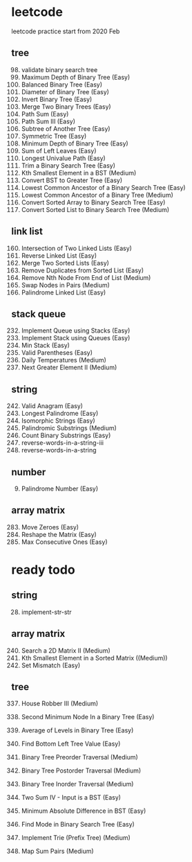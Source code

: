 # leetcode
leetcode practice
start from 2020 Feb

## tree
98. validate binary search tree
104. Maximum Depth of Binary Tree (Easy)
110. Balanced Binary Tree (Easy)
543. Diameter of Binary Tree (Easy)
226. Invert Binary Tree (Easy)
617. Merge Two Binary Trees (Easy)
112. Path Sum (Easy)
437. Path Sum III (Easy)
572. Subtree of Another Tree (Easy)
101. Symmetric Tree (Easy)
111. Minimum Depth of Binary Tree (Easy)
404. Sum of Left Leaves (Easy)
687. Longest Univalue Path (Easy)
669. Trim a Binary Search Tree (Easy)
230. Kth Smallest Element in a BST (Medium)
538. Convert BST to Greater Tree (Easy)
235. Lowest Common Ancestor of a Binary Search Tree (Easy)
236. Lowest Common Ancestor of a Binary Tree (Medium)
108. Convert Sorted Array to Binary Search Tree (Easy)
109. Convert Sorted List to Binary Search Tree (Medium)

## link list
160. Intersection of Two Linked Lists (Easy)
206. Reverse Linked List (Easy)
21. Merge Two Sorted Lists (Easy)
83. Remove Duplicates from Sorted List (Easy)
19. Remove Nth Node From End of List (Medium)
24. Swap Nodes in Pairs (Medium)
234. Palindrome Linked List (Easy)

## stack queue
232. Implement Queue using Stacks (Easy)
225. Implement Stack using Queues (Easy)
155. Min Stack (Easy)
20. Valid Parentheses (Easy)
739. Daily Temperatures (Medium)
503. Next Greater Element II (Medium)

## string
242. Valid Anagram (Easy)
409. Longest Palindrome (Easy)
205. Isomorphic Strings (Easy)
647. Palindromic Substrings (Medium)
696. Count Binary Substrings (Easy)
557. reverse-words-in-a-string-iii
151. reverse-words-in-a-string

## number
9. Palindrome Number (Easy)

## array matrix
283. Move Zeroes (Easy)
566. Reshape the Matrix (Easy)
485. Max Consecutive Ones (Easy)

# ready todo
## string
28. implement-str-str

## array matrix
240. Search a 2D Matrix II (Medium)
378. Kth Smallest Element in a Sorted Matrix ((Medium))
645. Set Mismatch (Easy)

## tree
337. House Robber III (Medium)
671. Second Minimum Node In a Binary Tree (Easy)

637. Average of Levels in Binary Tree (Easy)
513. Find Bottom Left Tree Value (Easy)

144. Binary Tree Preorder Traversal (Medium)
145. Binary Tree Postorder Traversal (Medium)
94. Binary Tree Inorder Traversal (Medium)

653. Two Sum IV - Input is a BST (Easy)
530. Minimum Absolute Difference in BST (Easy)
501. Find Mode in Binary Search Tree (Easy)

208. Implement Trie (Prefix Tree) (Medium)
677. Map Sum Pairs (Medium)
